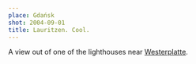 ```yaml
---
place: Gdańsk
shot: 2004-09-01
title: Lauritzen. Cool.
---
```


A view out of one of the lighthouses near [Westerplatte](http://en.wikipedia.org/wiki/Westerplatte).
